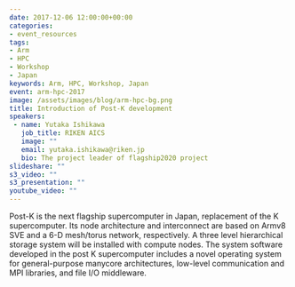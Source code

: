 ```yaml
---
date: 2017-12-06 12:00:00+00:00
categories:
- event_resources
tags:
- Arm
- HPC
- Workshop
- Japan
keywords: Arm, HPC, Workshop, Japan
event: arm-hpc-2017
image: /assets/images/blog/arm-hpc-bg.png
title: Introduction of Post-K development
speakers:
 - name: Yutaka Ishikawa
   job_title: RIKEN AICS
   image: ""
   email: yutaka.ishikawa@riken.jp
   bio: The project leader of flagship2020 project
slideshare: ""
s3_video: ""
s3_presentation: ""
youtube_video: ""
---
```

Post-K is the next flagship supercomputer in Japan, replacement of the K supercomputer. Its node architecture and interconnect are based on Armv8 SVE and a 6-D mesh/torus network, respectively. A three level hierarchical storage system will be installed with compute nodes. The system software developed in the post K supercomputer includes a novel operating system for general-purpose manycore architectures, low-level communication and MPI libraries, and file I/O middleware.
